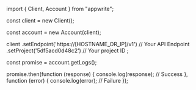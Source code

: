 import { Client, Account } from "appwrite";

const client = new Client();

const account = new Account(client);

client
    .setEndpoint('https://[HOSTNAME_OR_IP]/v1') // Your API Endpoint
    .setProject('5df5acd0d48c2') // Your project ID
;

const promise = account.getLogs();

promise.then(function (response) {
    console.log(response); // Success
}, function (error) {
    console.log(error); // Failure
});
